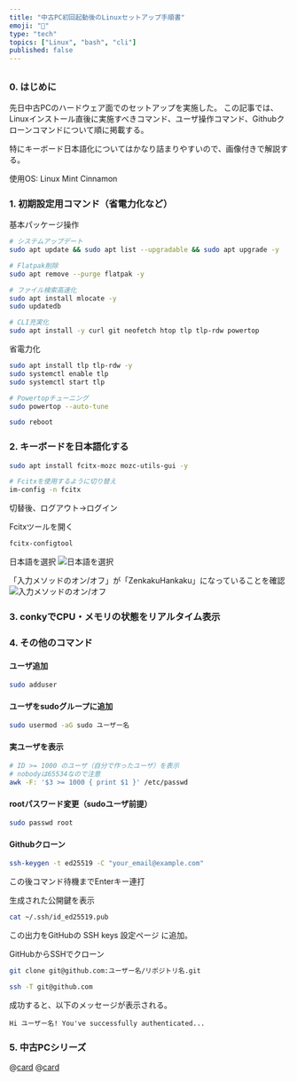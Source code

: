 ```yaml
---
title: "中古PC初回起動後のLinuxセットアップ手順書"
emoji: "🔧"
type: "tech"
topics: ["Linux", "bash", "cli"]
published: false
---
```


## 

### 0. はじめに
先日中古PCのハードウェア面でのセットアップを実施した。
この記事では、Linuxインストール直後に実施すべきコマンド、ユーザ操作コマンド、Githubクローンコマンドについて順に掲載する。

特にキーボード日本語化についてはかなり詰まりやすいので、画像付きで解説する。

使用OS: Linux Mint Cinnamon

### 1. 初期設定用コマンド（省電力化など）

基本パッケージ操作
```bash
# システムアップデート
sudo apt update && sudo apt list --upgradable && sudo apt upgrade -y

# Flatpak削除
sudo apt remove --purge flatpak -y

# ファイル検索高速化
sudo apt install mlocate -y
sudo updatedb

# CLI充実化
sudo apt install -y curl git neofetch htop tlp tlp-rdw powertop
```

省電力化
```bash
sudo apt install tlp tlp-rdw -y
sudo systemctl enable tlp
sudo systemctl start tlp

# Powertopチューニング
sudo powertop --auto-tune

sudo reboot
```

### 2. キーボードを日本語化する

```bash
sudo apt install fcitx-mozc mozc-utils-gui -y

# Fcitxを使用するように切り替え
im-config -n fcitx
```
切替後、ログアウト→ログイン

Fcitxツールを開く
```bash
fcitx-configtool
```
日本語を選択
![日本語を選択](https://storage.googleapis.com/zenn-user-upload/f8e8a21518ca-20250805.png)

「入力メソッドのオン/オフ」が「ZenkakuHankaku」になっていることを確認
![入力メソッドのオン/オフ](https://storage.googleapis.com/zenn-user-upload/57ee53c15490-20250805.png)


### 3. conkyでCPU・メモリの状態をリアルタイム表示

### 4. その他のコマンド

#### ユーザ追加
```bash
sudo adduser
```

#### ユーザをsudoグループに追加
```bash
sudo usermod -aG sudo ユーザー名
```

#### 実ユーザを表示
```bash
# ID >= 1000 のユーザ（自分で作ったユーザ）を表示
# nobodyは65534なので注意
awk -F: '$3 >= 1000 { print $1 }' /etc/passwd
```

#### rootパスワード変更（sudoユーザ前提）
```bash
sudo passwd root
```

#### Githubクローン
```bash
ssh-keygen -t ed25519 -C "your_email@example.com"
```
この後コマンド待機までEnterキー連打

生成された公開鍵を表示
```bash
cat ~/.ssh/id_ed25519.pub
```
この出力をGitHubの SSH keys 設定ページ に追加。

GitHubからSSHでクローン
```bash
git clone git@github.com:ユーザー名/リポジトリ名.git
```

```bash
ssh -T git@github.com
```

成功すると、以下のメッセージが表示される。
```plaintext
Hi ユーザー名! You've successfully authenticated...
```

### 5. 中古PCシリーズ
@[card](https://zenn.dev/nickelth/articles/optiplexsetup01)
@[card](https://zenn.dev/nickelth/articles/optiplexsetup03rmhdd)